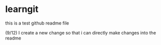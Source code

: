 # learngit


this is a test github readme file

(9/12) I create a new change so that i can directly make changes into the readme
